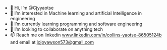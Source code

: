 - 👋 Hi, I’m @Cjyyaotse
- 👀 I’m interested in Machine learning and artificial Intelligence in engineering
- 🌱 I’m currently learning programming and software engineering
- 💞️ I’m looking to collaborate on anything tech
- 📫 Reach me on linkedin www.linkedin.com/in/collins-yaotse-86505124b and email at jojoyawson573@gmail.com

<!---
Cjyyaotse/Cjyyaotse is a ✨ special ✨ repository because its `README.md` (this file) appears on your GitHub profile.
You can click the Preview link to take a look at your changes.
--->
